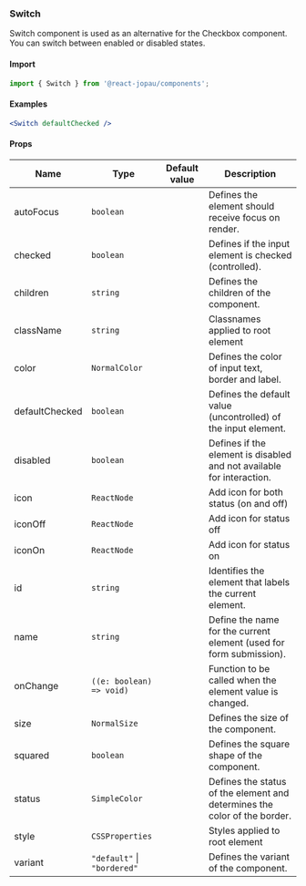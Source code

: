 ### Switch

Switch component is used as an alternative for the Checkbox component.
You can switch between enabled or disabled states.

#### Import

```jsx
import { Switch } from '@react-jopau/components';
```

#### Examples

```jsx
<Switch defaultChecked />
```

#### Props

| Name           | Type                        | Default value | Description                                                               |
| -------------- | --------------------------- | ------------- | ------------------------------------------------------------------------- |
| autoFocus      | `boolean`                   |               | Defines the element should receive focus on render.                       |
| checked        | `boolean`                   |               | Defines if the input element is checked (controlled).                     |
| children       | `string`                    |               | Defines the children of the component.                                    |
| className      | `string`                    |               | Classnames applied to root element                                        |
| color          | `NormalColor`               |               | Defines the color of input text, border and label.                        |
| defaultChecked | `boolean`                   |               | Defines the default value (uncontrolled) of the input element.            |
| disabled       | `boolean`                   |               | Defines if the element is disabled and not available for interaction.     |
| icon           | `ReactNode`                 |               | Add icon for both status (on and off)                                     |
| iconOff        | `ReactNode`                 |               | Add icon for status off                                                   |
| iconOn         | `ReactNode`                 |               | Add icon for status on                                                    |
| id             | `string`                    |               | Identifies the element that labels the current element.                   |
| name           | `string`                    |               | Define the name for the current element (used for form submission).       |
| onChange       | `((e: boolean) => void)`    |               | Function to be called when the element value is changed.                  |
| size           | `NormalSize`                |               | Defines the size of the component.                                        |
| squared        | `boolean`                   |               | Defines the square shape of the component.                                |
| status         | `SimpleColor`               |               | Defines the status of the element and determines the color of the border. |
| style          | `CSSProperties`             |               | Styles applied to root element                                            |
| variant        | `"default"` \| `"bordered"` |               | Defines the variant of the component.                                     |
